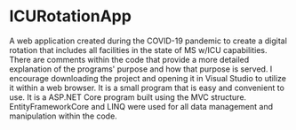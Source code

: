 # ICURotationApp
A web application created during the COVID-19 pandemic to create a digital rotation that includes all facilities in the state of MS w/ICU capabilities.
There are comments within the code that provide a more detailed explanation of the programs' purpose and how that purpose is served.  I encourage 
downloading the project and opening it in Visual Studio to utilize it within a web browser.  It is a small program that is easy and convenient to use.
It is a ASP.NET Core program built using the MVC structure.  EntityFrameworkCore and LINQ were used for all data management and manipulation within the 
code.  
